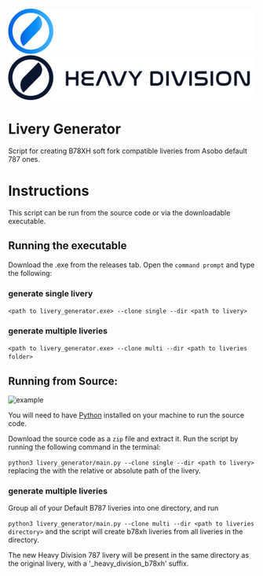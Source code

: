 ![Heavy Division](https://github.com/Heavy-Division/branding/blob/main/src/svg/Logo%20Dark.svg#gh-dark-mode-only)
![Heavy Division](https://github.com/Heavy-Division/branding/blob/main/src/svg/Logo%20Light.svg#gh-light-mode-only)
# Livery Generator 

Script for creating B78XH soft fork compatible liveries from Asobo default 787 ones.

# Instructions 

This script can be run from the source code or via the downloadable executable.

## Running the executable 
Download the .exe from the releases tab. Open the `command prompt` and type the following:

### generate single livery
`<path to livery_generator.exe> --clone single --dir <path to livery>`

### generate multiple liveries
`<path to livery_generator.exe> --clone multi --dir <path to liveries folder>`


## Running from Source:

![example](public/example.gif)

You will need to have [Python](https://www.python.org) installed on your machine to run the source code.

Download the source code as a `zip` file and extract it. Run the script by running the following command in the terminal:

`python3 livery_generator/main.py --clone single --dir <path to livery>` replacing the <path to livery> 
with the relative or absolute path of the livery.

### generate multiple liveries 

Group all of your Default B787 liveries into one directory, and run 

`python3 livery_generator/main.py --clone multi --dir <path to liveries directory>` 
and the script will create b78xh liveries from all liveries in the directory.

The new Heavy Division 787 livery will be present in the same directory 
as the original livery, with a '_heavy_division_b78xh' suffix.
